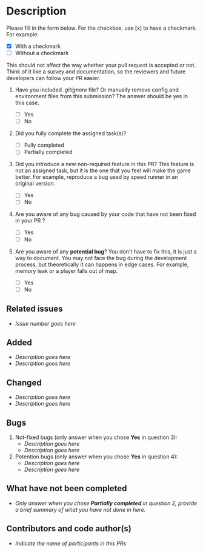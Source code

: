 # Description

Please fill in the form below. For the checkbox, use [x] to have a checkmark. For example:

- [x] With a checkmark
- [ ] Without a checkmark

This should not affect the way whether your pull request is accepted or not. Think of it like a survey and documentation, so the reviewers and future developers can follow your PR easier.

1. Have you included *.gitignore* file? Or manually remove config and environment files from this submission? The answer should be yes in this case.

   - [ ] Yes
   - [ ] No

2. Did you fully complete the assigned task(s)?

   - [ ] Fully completed
   - [ ] Partially completed

3. Did you introduce a new non-required feature in this PR? This feature is not an assigned task, but it is the one that you feel will make the game better. For example, reproduce a bug used by speed runner in an original version.

   - [ ] Yes
   - [ ] No

4. Are you aware of any bug caused by your code that have not been fixed in your PR ?

   - [ ] Yes
   - [ ] No

5. Are you aware of any **potential bug**? You don't have to fix this, it is just a way to document. You may not face the bug during the development process, but theoretically it can happens in edge cases. For example, memory leak or a player falls out of map.

   - [ ] Yes
   - [ ] No

## Related issues

- *Issue number goes here*

## Added

- *Description goes here*
- *Description goes here*

## Changed

- *Description goes here*
- *Description goes here*

## Bugs

1. Not-fixed bugs (only answer when you chose **Yes** in question 3):
   - *Description goes here*
   - *Description goes here*
2. Potention bugs (only answer when you chose **Yes** in question 4):
   - *Description goes here*
   - *Description goes here*

## What have not been completed

- *Only answer when you chose **Partially completed** in question 2, provide a brief summary of what you have not done in here.*

## Contributors and code author(s)

- *Indicate the name of participants in this PRs*
